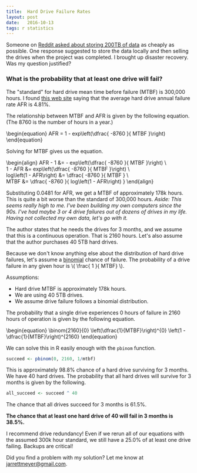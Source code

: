 ```yaml
---
title:  Hard Drive Failure Rates
layout: post
date:   2016-10-13
tags: r statistics
---
```


Someone on [Reddit asked about storing 200TB of data](https://www.reddit.com/r/datascience/comments/574niq/where_can_i_cheaply_get_around_200_tb_of_storage/) as cheaply as possible. One response suggested to store the data locally and then selling the drives when the project was completed. I brought up disaster recovery. Was my question justified?

### What is the probability that at least one drive will fail?

The "standard" for hard drive mean time before failure (MTBF) is 300,000 hours. I found [this web site](https://www.backblaze.com/blog/hard-drive-reliability-q3-2015/) saying that the average hard drive annual failure rate AFR is 4.81%.

The relationship between MTBF and AFR is given by the following equation. (The 8760 is the number of hours in a year.)

\begin{equation}
AFR = 1 - exp\left(\dfrac{ -8760 }{ MTBF }\right)
\end{equation}

Solving for MTBF gives us the equation.

\begin{align}
AFR - 1 &= - exp\left(\dfrac{ -8760 }{ MTBF }\right) \\\
1 - AFR &= exp\left(\dfrac{ -8760 }{ MTBF }\right) \\\
log\left(1 - AFR\right) &= \dfrac{ -8760 }{ MTBF } \\\
MTBF &= \dfrac{ -8760 }{ log\left(1 - AFR\right) }
\end{align}

Substituting 0.0481 for AFR, we get a MTBF of approximately 178k hours. This is quite a bit worse than the standard of 300,000 hours. *Aside: This seems really high to me. I've been building my own computers since the 90s. I've had maybe 3 or 4 drive failures out of dozens of drives in my life. Having not collected my own data, let's go with it.*

The author states that he needs the drives for 3 months, and we assume that this is a continuous operation. That is 2160 hours. Let's also assume that the author purchases 40 5TB hard drives.

Because we don't know anything else about the distribution of hard drive failures, let's assume a [binomial](https://en.wikipedia.org/wiki/Binomial_distribution) chance of failure. The probability of a drive failure in any given hour is \\( \frac{ 1 }{ MTBF} \\).

Assumptions:

* Hard drive MTBF is approximately 178k hours.
* We are using 40 5TB drives.
* We assume drive failure follows a binomial distribution.

The probability that a single drive experiences 0 hours of failure in 2160 hours of operation is given by the following equation.

\begin{equation}
\binom{2160}{0} \left(\dfrac{1}{MTBF}\right)^{0} \left(1 - \dfrac{1}{MTBF}\right)^{2160}
\end{equation}

We can solve this in R easily enough with the `pbinom` function.

```r
succeed <- pbinom(0, 2160, 1/mtbf)
```

This is approximately 98.8% chance of a hard drive surviving for 3 months. We have 40 hard drives. The probability that all hard drives will survive for 3 months is given by the following.

```r
all_succeed <- succeed ^ 40
```

The chance that all drives succeed for 3 months is 61.5%.

**The chance that at least one hard drive of 40 will fail in 3 months is 38.5%.**

I recommend drive redundancy! Even if we rerun all of our equations with the assumed 300k hour standard, we still have a 25.0% of at least one drive failing. Backups are critical!

Did you find a problem with my solution? Let me know at [jarrettmeyer@gmail.com](mailto:jarrettmeyer@gmail.com).
